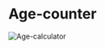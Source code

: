 # Age-counter
![Age-calculator](https://github.com/zahra-ahmadnezhad/Age-counter/assets/100072343/ebb72aa7-59c4-4f01-95d5-23f51e80da78)
